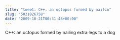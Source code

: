 ```yaml
---
title: "tweet: C++: an octopus formed by nailin"
slug: "5031826758"
date: "2009-10-21T00:31:48+00:00"
---
```

C++: an octopus formed by nailing extra legs to a dog